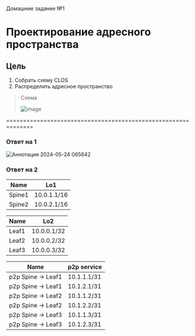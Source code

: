 Домашние задание №1
# Проектирование адресного пространства
## Цель
1. Собрать схему CLOS
2. Распределить адресное пространство

> Схема
> 
> ![image](https://github.com/ghlitoxa/OTUS-COD-Citadel-2024-05/assets/170517262/7b1917cd-17aa-468e-bdb8-bffb2af50bc1)

==============================================================
### Ответ на 1

![Аннотация 2024-05-24 065642](https://github.com/ghlitoxa/OTUS-COD-Citadel-2024-05/assets/170517262/b40d6327-12d3-441e-85aa-fef21b8c4e88)

### Ответ на 2

Name|Lo1
---|---
Spine1 | 10.0.1.1/16
Spine2 | 10.0.2.1/16

Name|Lo2
---|---
Leaf1	| 10.0.0.1/32
Leaf2	| 10.0.0.2/32
Leaf3	| 10.0.0.3/32

Name|p2p service
---|---
p2p Spine → Leaf1	| 10.1.1.1/31
p2p Spine → Leaf1	| 10.1.2.1/31
p2p Spine → Leaf2	| 10.1.1.2/31
p2p Spine → Leaf2	| 10.1.2.2/31
p2p Spine → Leaf3	| 10.1.1.3/31
p2p Spine → Leaf3	| 10.1.2.3/31

